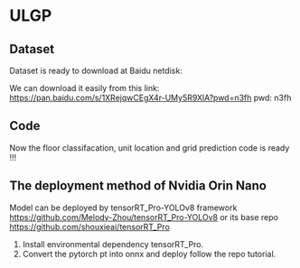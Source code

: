 # ULGP

## Dataset 
Dataset is ready to download at Baidu netdisk:

We can download it easily from this link: https://pan.baidu.com/s/1XRejqwCEgX4r-UMy5R9XlA?pwd=n3fh  pwd: n3fh

## Code
Now the floor classifacation, unit location and grid prediction code is ready !!!

## The deployment method of Nvidia Orin Nano

Model can be deployed by tensorRT_Pro-YOLOv8 framework https://github.com/Melody-Zhou/tensorRT_Pro-YOLOv8
or its base repo https://github.com/shouxieai/tensorRT_Pro

1. Install environmental dependency tensorRT_Pro.
2. Convert the pytorch pt into onnx and deploy follow the repo tutorial.
